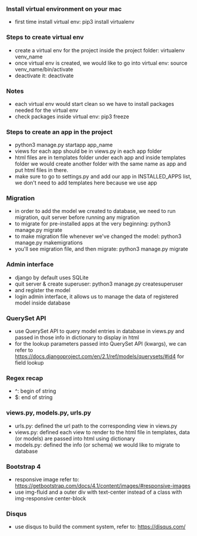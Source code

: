### Install virtual environment on your mac
* first time install virtual env: pip3 install virtualenv

### Steps to create virtual env
* create a virtual env for the project inside the project folder: virtualenv venv_name
* once virtual env is created, we would like to go into virtual env: source venv_name/bin/activate
* deactivate it: deactivate

### Notes
* each virtual env would start clean so we have to install packages needed for the virtual env
* check packages inside virtual env: pip3 freeze

### Steps to create an app in the project
* python3 manage.py startapp app_name
* views for each app should be in views.py in each app folder
* html files are in templates folder under each app and inside templates folder we would create another folder with the same name as app and put html files in there.
* make sure to go to settings.py and add our app in INSTALLED_APPS list, we don't need to add templates here because we use app

### Migration
* in order to add the model we created to database, we need to run migration, quit server before running any migration
* to migrate for pre-installed apps at the very beginning: python3 manage.py migrate
* to make migration file whenever we've changed the model: python3 manage.py makemigrations
* you'll see migration file, and then migrate: python3 manage.py migrate

### Admin interface
* django by default uses SQLite
* quit server & create superuser: python3 manage.py createsuperuser
* and register the model
* login admin interface, it allows us to manage the data of registered model inside database

### QuerySet API
* use QuerySet API to query model entries in database in views.py and passed in those info in dictionary to display in html
* for the lookup parameters passed into QuerySet API (kwargs), we can refer to https://docs.djangoproject.com/en/2.1/ref/models/querysets/#id4 for field lookup

### Regex recap
* ^: begin of string
* $: end of string

### views.py, models.py, urls.py
* urls.py: defined the url path to the corresponding view in views.py
* views.py: defined each view to render to the html file in templates, data (or models) are passed into html using dictionary
* models.py: defined the info (or schema) we would like to migrate to database

### Bootstrap 4
* responsive image refer to: https://getbootstrap.com/docs/4.1/content/images/#responsive-images
* use img-fluid and a outer div with text-center instead of a class with img-responsive center-block

### Disqus
* use disqus to build the comment system, refer to: https://disqus.com/
